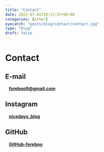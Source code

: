 ```yaml
---
title: "Contact"
date: 2022-07-01T20:17:57+09:00
categories: [other]
eyecatch: "posts/blog/contact/contact.jpg"
type: "blog"
draft: false
---
```


# Contact  

## E-mail
&nbsp;&nbsp;&nbsp;**[foreboo9@gmail.com](<mailto:foreboo9@gmail.com>)**

## Instagram
&nbsp;&nbsp;&nbsp;**[nicedays_blog](https://www.instagram.com/nicedays_blog/)**

## GitHub
&nbsp;&nbsp;&nbsp;**[GitHub-foreboo](https://github.com/foreboo)**